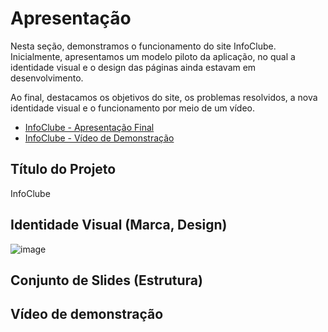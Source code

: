 # Apresentação
Nesta seção, demonstramos o funcionamento do site InfoClube. Inicialmente, apresentamos um modelo piloto da aplicação, no qual a identidade visual e o design das páginas ainda estavam em desenvolvimento.

Ao final, destacamos os objetivos do site, os problemas resolvidos, a nova identidade visual e o funcionamento por meio de um vídeo.


* [InfoClube - Apresentação Final](./sample-presentation.pdf) 
* [InfoClube - Vídeo de Demonstração]( https://github.com/ICEI-PUC-Minas-PMV-SI/pmv-si-2024-1-pe1-t2-desinformacaodigital/assets/161775213/a34c738c-9d3f-4c5d-ab6f-760cb4e2b9fb ) 

## Título do Projeto
InfoClube
## Identidade Visual (Marca, Design)
![image](https://github.com/ICEI-PUC-Minas-PMV-SI/pmv-si-2024-1-pe1-t2-desinformacaodigital/assets/160979479/55b56a7a-1aa4-4b25-ba23-27b15ed7e0cc)

## Conjunto de Slides (Estrutura)


 
## Vídeo de demonstração


